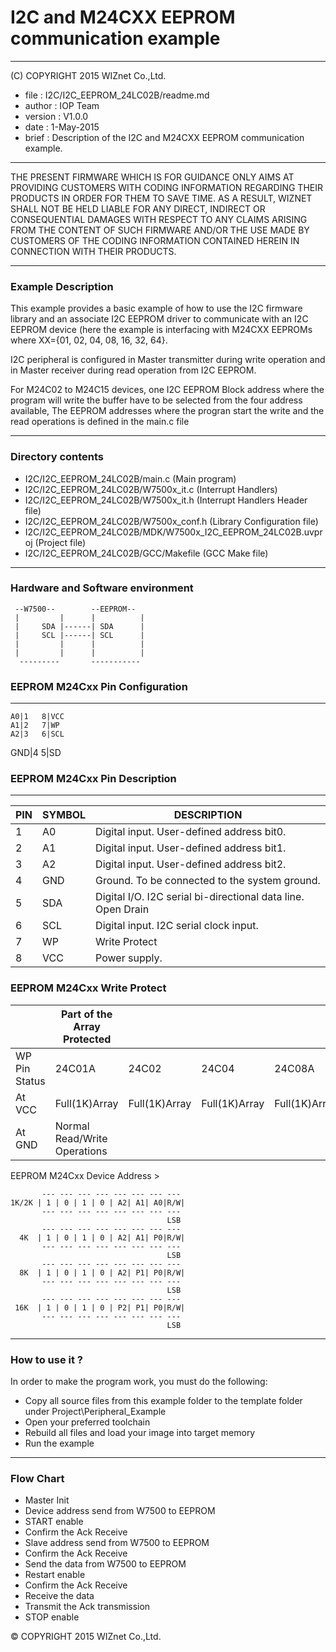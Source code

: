 # I2C and M24CXX EEPROM communication example
******************************************************************************
(C) COPYRIGHT 2015 WIZnet Co.,Ltd.

  * file    : I2C/I2C_EEPROM_24LC02B/readme.md 
  * author  : IOP Team
  * version : V1.0.0
  * date    : 1-May-2015
  * brief   : Description of the I2C and M24CXX EEPROM communication example.
******************************************************************************
THE PRESENT FIRMWARE WHICH IS FOR GUIDANCE ONLY AIMS AT PROVIDING CUSTOMERS WITH CODING INFORMATION REGARDING THEIR PRODUCTS IN ORDER FOR THEM TO SAVE TIME. AS A RESULT, WIZNET SHALL NOT BE HELD LIABLE FOR ANY DIRECT, INDIRECT OR CONSEQUENTIAL DAMAGES WITH RESPECT TO ANY CLAIMS ARISING FROM THE CONTENT OF SUCH FIRMWARE AND/OR THE USE MADE BY CUSTOMERS OF THE CODING INFORMATION CONTAINED HEREIN IN CONNECTION WITH THEIR PRODUCTS.
******************************************************************************

### Example Description

This example provides a basic example of how to use the I2C firmware library and
an associate I2C EEPROM driver to communicate with an I2C EEPROM device (here the
example is interfacing with M24CXX EEPROMs where XX={01, 02, 04, 08, 16, 32, 64}.

I2C peripheral is configured in Master transmitter during write operation and in
Master receiver during read operation from I2C EEPROM. 

For M24C02 to M24C15 devices, one I2C EEPROM Block address where the program
will write the buffer have to be selected from the four address available,
The EEPROM addresses where the progran start the write and the read operations
is defined in the main.c file



______________________________________________________________________________
### Directory contents

  - I2C/I2C_EEPROM_24LC02B/main.c                              	(Main program)
  - I2C/I2C_EEPROM_24LC02B/W7500x_it.c                       		(Interrupt Handlers)
  - I2C/I2C_EEPROM_24LC02B/W7500x_it.h                       		(Interrupt Handlers Header file)
  - I2C/I2C_EEPROM_24LC02B/W7500x_conf.h                     		(Library Configuration file)
  - I2C/I2C_EEPROM_24LC02B/MDK/W7500x_I2C_EEPROM_24LC02B.uvproj		(Project file)
  - I2C/I2C_EEPROM_24LC02B/GCC/Makefile                      		(GCC Make file)
______________________________________________________________________________

### Hardware and Software environment 

``` 
 --W7500--        --EEPROM--
 |         |      |          |
 |     SDA |------| SDA      |
 |     SCL |------| SCL      |
 |         |      |          |
 |         |      |          |
  ---------       -----------
```


### EEPROM M24Cxx Pin Configuration

-----
    A0|1   8|VCC
    A1|2   7|WP 
    A2|3   6|SCL
   GND|4   5|SD



### EEPROM M24Cxx Pin Description

-------------------------------------------------------------------------------
PIN | SYMBOL | DESCRIPTION
----|--------|------------------------------------------------------------------
 1  | A0     | Digital input. User-defined address bit0.
 2  | A1     | Digital input. User-defined address bit1.
 3  | A2     | Digital input. User-defined address bit2.
 4  | GND    | Ground. To be connected to the system ground.
 5  | SDA    | Digital I/O. I2C serial bi-directional data line. Open Drain
 6  | SCL    | Digital input. I2C serial clock input.
 7  | WP     | Write Protect
 8  | VCC    | Power supply.


### EEPROM M24Cxx Write Protect

|               | Part of the Array Protected  |               |               |               |               |
| ------------- | ---------------------------- | ------------- | ------------- | ------------- | ------------- |
| WP Pin Status | 24C01A                       | 24C02         | 24C04         | 24C08A        | 24C16A        |
| At VCC        | Full(1K)Array                | Full(1K)Array | Full(1K)Array | Full(1K)Array | Full(1K)Array |
| At GND        | Normal Read/Write Operations |               |               |               |               |           



EEPROM M24Cxx Device Address
\>

``` 
       --- --- --- --- --- --- --- ---
1K/2K | 1 | 0 | 1 | 0 | A2| A1| A0|R/W|  
       --- --- --- --- --- --- --- ---
                                   LSB
       --- --- --- --- --- --- --- ---
  4K  | 1 | 0 | 1 | 0 | A2| A1| P0|R/W|  
       --- --- --- --- --- --- --- ---
                                   LSB
       --- --- --- --- --- --- --- ---
  8K  | 1 | 0 | 1 | 0 | A2| P1| P0|R/W|  
       --- --- --- --- --- --- --- ---
                                   LSB
       --- --- --- --- --- --- --- ---
 16K  | 1 | 0 | 1 | 0 | P2| P1| P0|R/W|  
       --- --- --- --- --- --- --- ---
                                   LSB
```

_______________________________________________________________

### How to use it ? 
In order to make the program work, you must do the following:

 - Copy all source files from this example folder to the template folder under
   Project\Peripheral_Example
 - Open your preferred toolchain 
 - Rebuild all files and load your image into target memory
 - Run the example 
______________________________________________________________________________

### Flow Chart
 - Master Init
 - Device address send from W7500 to EEPROM
 - START enable
 - Confirm the Ack Receive
 - Slave address send from W7500 to EEPROM
 - Confirm the Ack Receive
 - Send the data from W7500 to EEPROM
 - Restart enable
 - Confirm the Ack Receive
 - Receive the data
 - Transmit the Ack transmission
 - STOP enable

&copy; COPYRIGHT 2015 WIZnet Co.,Ltd.
